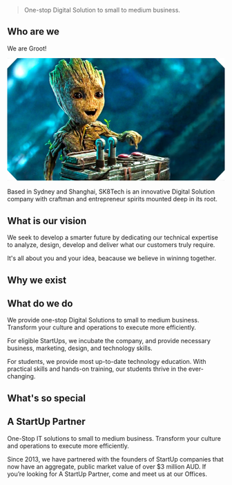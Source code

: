 
> One-stop Digital Solution to small to medium business.

## Who are we

We are Groot! 

![](/assets/maxresdefault.jpg)

Based in Sydney and Shanghai, SK8Tech is an innovative Digital Solution company with craftman and entrepreneur spirits mounted deep in its root.

## What is our vision

We seek to develop a smarter future by dedicating our technical expertise to analyze, design, develop and deliver what our customers truly require. 

It's all about you and your idea, beacause we believe in wininng together.

## Why we exist

## What do we do

We provide one-stop Digital Solutions to small to medium business. Transform your culture and operations to execute more efficiently.

For eligible StartUps, we incubate the company, and provide necessary business, marketing, design, and technology skills.

For students, we provide most up-to-date technology education. With practical skills and hands-on training, our students thrive in the ever-changing.

## What's so special

## A StartUp Partner
One-Stop IT solutions to small to medium business. Transform your culture and operations to execute more efficiently.

Since 2013, we have partnered with the founders of StartUp companies that now have an aggregate, public market value of over $3 million AUD. If you’re looking for A StartUp Partner, come and meet us at our Offices.